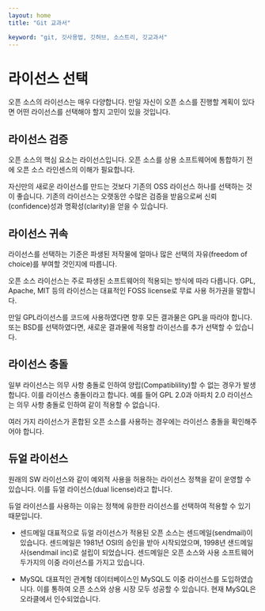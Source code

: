 ```yaml
---
layout: home
title: "Git 교과서"

keyword: "git, 깃사용법, 깃허브, 소스트리, 깃교과서"
---
```

# 라이선스 선택
오픈 소스의 라이선스는 매우 다양합니다. 만일 자신이 오픈 소스를 진행할 계획이 있다면 어떤 라이선스를 선택해야 할지 고민이 있을 것입니다.

## 라이선스 검증
오픈 소스의 핵심 요소는 라이선스입니다. 오픈 소스를 상용 소프트웨어에 통합하기 전에 오픈 소스 라인센스의 이해가 필요합니다.

자신만의 새로운 라이선스를 만드는 것보다 기존의 OSS 라이선스 하나를 선택하는 것이 좋습니다. 기존의 라이선스는 오랫동안 수많은 검증을 받음으로써 신뢰(confidence)성과 명확성(clarity)을 얻을 수 있습니다.

## 라이선스 귀속
라이선스를 선택하는 기준은 파생된 저작물에 얼마나 많은 선택의 자유(freedom of choice)를 부여할 것인지에 따릅니다.

오픈 소스 라이선스는 주로 파생된 소프트웨어의 적용되는 방식에 따라 다릅니다. GPL, Apache, MIT 등의 라이선스는 대표적인 FOSS license로 무료 사용 허가권을 말합니다.

만일 GPL라이선스를 코드에 사용하였다면 향후 모든 결과물은 GPL을 따라야 합니다. 또는 BSD를 선택하였다면, 새로운 결과물에 적용할 라이선스를 추가 선택할 수 있습니다.

## 라이선스 충돌
일부 라이선스는 의무 사항 충돌로 인하여 양립(Compatiblility)할 수 없는 경우가 발생합니다. 이를 라이선스 충돌이라고 합니다. 예를 들어 GPL 2.0과 아파치 2.0 라이선스는 의무 사항 충돌로 인하여 같이 적용할 수 없습니다.

여러 가지 라이선스가 혼합된 오픈 소스를 사용하는 경우에는 라이선스 충돌을 확인해주어야 합니다.

## 듀얼 라이선스
원래의 SW 라이선스와 같이 예외적 사용을 허용하는 라이선스 정책을 같이 운영할 수 있습니다. 이를 듀얼 라이선스(dual license)라고 합니다.

듀얼 라이선스를 사용하는 이유는 정책에 유한한 라이선스를 선택하여 적용할 수 있기 때문입니다.

* 센드메일
대표적으로 듀얼 라이선스가 적용된 오픈 소스는 센드메일(sendmail)이 있습니다. 
센드메일은 1981년 OSI의 승인을 받아 시작되었으며, 1998년 샌드메일 사(sendmail inc)로 설립이 되었습니다. 센드메일은 오픈 소스와 사용 소프트웨어 두가지의 이중 라이선스를 가지고 있습니다.

* MySQL
대표적인 관계형 데이터베이스인 MySQL도 이중 라이선스를 도입하였습니다. 이를 통하여 오픈 소스와 상용 시장 모두 성공할 수 있습니다.
현재 MySQL은 오라클에서 인수되었습니다.

